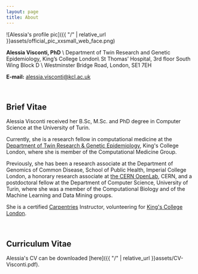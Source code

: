 ```yaml
---
layout: page
title: About
---
```


![Alessia's profile pic]({{ "/" | relative_url }}assets/official_pic_xxsmall_web_face.png)

**Alessia Visconti, PhD** \\
Department of Twin Research and Genetic Epidemiology, King’s College London\\
St Thomas’ Hospital, 3rd floor South Wing Block D \\
Westminster Bridge Road, London, SE1 7EH 

**E-mail:** [alessia.visconti@kcl.ac.uk](mailto:alessia.visconti@kcl.ac.uk)

<br> 

## Brief Vitae

Alessia Visconti received her B.Sc, M.Sc. and PhD degree in Computer Science at the University of Turin.

Currently, she is a research fellow in computational medicine at the [Department of Twin Research & Genetic Epidemiology](http://www.twinsuk.ac.uk/), King's College London, where she is member of the Computational Medicine Group.

Previously, she has been a research associate at the Department of Genomics of Common Disease, School of Public Health, Imperial College London, a honorary research associate at [the CERN OpenLab](http://openlab.cern/), CERN, and a postdoctoral fellow at the Department of Computer Science, University of Turin, where she was a member of the Computational Biology and of the Machine Learning and Data Mining groups. 

She is a certified [Carpentries](https://carpentries.org/) Instructor, volunteering for [King's College London](https://kcl-carpentries.github.io/index.html).

<br> 

## Curriculum Vitae

Alessia's CV can be downloaded [here]({{ "/" | relative_url }}assets/CV-Visconti.pdf).
